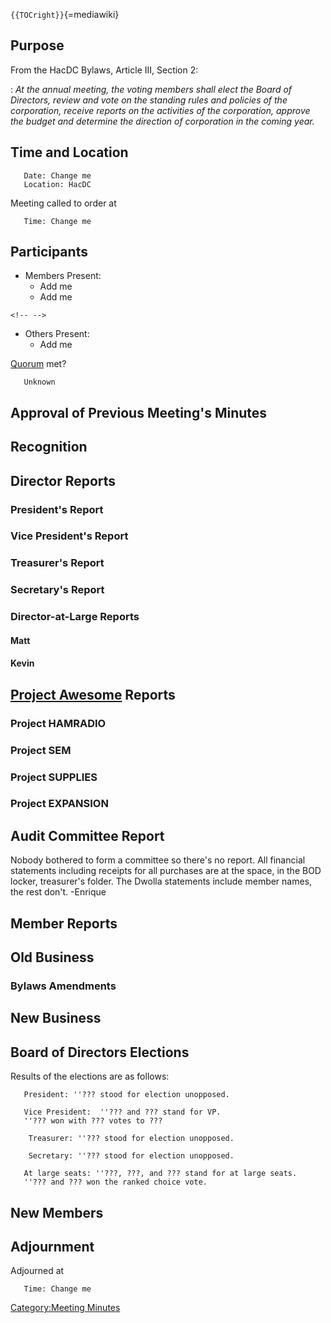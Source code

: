 `{{TOCright}}`{=mediawiki}

## Purpose

From the HacDC Bylaws, Article III, Section 2:

:   *At the annual meeting, the voting members shall elect the Board of
    Directors, review and vote on the standing rules and policies of the
    corporation, receive reports on the activities of the corporation,
    approve the budget and determine the direction of corporation in the
    coming year.*

## Time and Location

`   Date: Change me`\
`   Location: HacDC`

Meeting called to order at

`   Time: Change me`

## Participants

-   Members Present:
    -   Add me
    -   Add me

```{=html}
<!-- -->
```
-   Others Present:
    -   Add me

[Quorum](Quorum) met?

`   Unknown`

## Approval of Previous Meeting's Minutes

## Recognition

## Director Reports

### President's Report

### Vice President's Report

### Treasurer's Report

### Secretary's Report

### Director-at-Large Reports

#### Matt

#### Kevin

## [Project Awesome](:Category:Project_Awesome) Reports

### Project HAMRADIO

### Project SEM

### Project SUPPLIES

### Project EXPANSION

## Audit Committee Report

Nobody bothered to form a committee so there's no report. All financial
statements including receipts for all purchases are at the space, in the
BOD locker, treasurer's folder. The Dwolla statements include member
names, the rest don't. -Enrique

## Member Reports

## Old Business

### Bylaws Amendments

## New Business

## Board of Directors Elections

Results of the elections are as follows:

`   President: ''??? stood for election unopposed.`

`   Vice President:  ''??? and ??? stand for VP.`\
`   ''??? won with ??? votes to ???`

`    Treasurer: ''??? stood for election unopposed.`

`    Secretary: ''??? stood for election unopposed.`

`   At large seats: ''???, ???, and ??? stand for at large seats.`\
`   ''??? and ??? won the ranked choice vote.`

## New Members

## Adjournment

Adjourned at

`   Time: Change me`

[Category:Meeting Minutes](Category:Meeting_Minutes)
